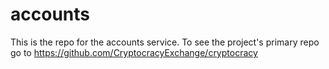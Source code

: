 # accounts
This is the repo for the accounts service. To see the project's primary repo go to https://github.com/CryptocracyExchange/cryptocracy
